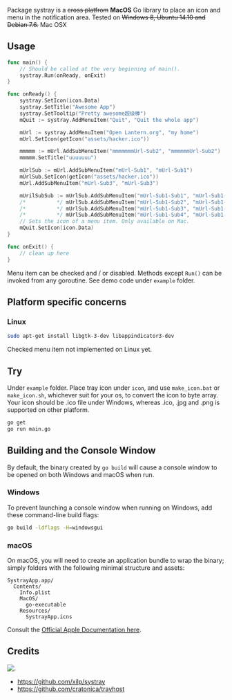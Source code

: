 Package systray is a <del>cross platfrom</del> **MacOS** Go library to place an icon and menu in the notification area.
Tested on <del>Windows 8, Ubuntu 14.10 and Debian 7.6.</del> Mac OSX

## Usage
```go
func main() {
	// Should be called at the very beginning of main().
	systray.Run(onReady, onExit)
}

func onReady() {
	systray.SetIcon(icon.Data)
	systray.SetTitle("Awesome App")
	systray.SetTooltip("Pretty awesome超级棒")
	mQuit := systray.AddMenuItem("Quit", "Quit the whole app")

	mUrl := systray.AddMenuItem("Open Lantern.org", "my home")
	mUrl.SetIcon(getIcon("assets/hacker.ico"))

	mmmmm := mUrl.AddSubMenuItem("mmmmmmmUrl-Sub2", "mmmmmmUrl-Sub2")
	mmmmm.SetTitle("uuuuuuu")

	mUrlSub := mUrl.AddSubMenuItem("mUrl-Sub1", "mUrl-Sub1")
	mUrlSub.SetIcon(getIcon("assets/hacker.ico"))
	mUrl.AddSubMenuItem("mUrl-Sub3", "mUrl-Sub3")

	mUrilSubSub := mUrlSub.AddSubMenuItem("mUrl-Sub1-Sub1", "mUrl-Sub1-Sub1")
	/*          */ mUrlSub.AddSubMenuItem("mUrl-Sub1-Sub2", "mUrl-Sub1-Sub2")
	/*          */ mUrlSub.AddSubMenuItem("mUrl-Sub1-Sub3", "mUrl-Sub1-Sub3")
	/*          */ mUrlSub.AddSubMenuItem("mUrl-Sub1-Sub4", "mUrl-Sub1-Sub4")
	// Sets the icon of a menu item. Only available on Mac.
	mQuit.SetIcon(icon.Data)
}

func onExit() {
	// clean up here
}
```
Menu item can be checked and / or disabled. Methods except `Run()` can be invoked from any goroutine. See demo code under `example` folder.

## Platform specific concerns

### Linux

```sh
sudo apt-get install libgtk-3-dev libappindicator3-dev
```
Checked menu item not implemented on Linux yet.

## Try

Under `example` folder.
Place tray icon under `icon`, and use `make_icon.bat` or `make_icon.sh`, whichever suit for your os, to convert the icon to byte array.
Your icon should be .ico file under Windows, whereas .ico, .jpg and .png is supported on other platform.

```sh
go get
go run main.go
```

## Building and the Console Window

By default, the binary created by `go build` will cause a console window to be opened on both Windows and macOS when run.

### Windows

To prevent launching a console window when running on Windows, add these command-line build flags:

```sh
go build -ldflags -H=windowsgui
```

### macOS

On macOS, you will need to create an application bundle to wrap the binary; simply folders with the following minimal structure and assets:

```
SystrayApp.app/
  Contents/
    Info.plist
    MacOS/
      go-executable
    Resources/
      SystrayApp.icns
```

Consult the [Official Apple Documentation here](https://developer.apple.com/library/archive/documentation/CoreFoundation/Conceptual/CFBundles/BundleTypes/BundleTypes.html#//apple_ref/doc/uid/10000123i-CH101-SW1).

## Credits
![.](1.gif)
- https://github.com/xilp/systray
- https://github.com/cratonica/trayhost

